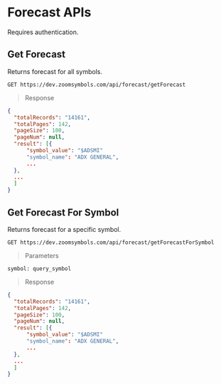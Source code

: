 

# Forecast APIs

Requires authentication.

## Get Forecast

Returns forecast for all symbols.

```APIs
GET https://dev.zoomsymbols.com/api/forecast/getForecast
```

> Response

```json
{
  "totalRecords": "14161",
  "totalPages": 142,
  "pageSize": 100,
  "pageNum": null,
  "result": [{
      "symbol_value": "$ADSMI"
      "symbol_name": "ADX GENERAL",
      ...
  },
  ...
  ]
}
```

## Get Forecast For Symbol

Returns forecast for a specific symbol.

```APIs
GET https://dev.zoomsymbols.com/api/forecast/getForecastForSymbol
```

> Parameters

```
symbol: query_symbol
```

> Response

```json
{
  "totalRecords": "14161",
  "totalPages": 142,
  "pageSize": 100,
  "pageNum": null,
  "result": [{
      "symbol_value": "$ADSMI"
      "symbol_name": "ADX GENERAL",
      ...
  },
  ...
  ]
}
```


